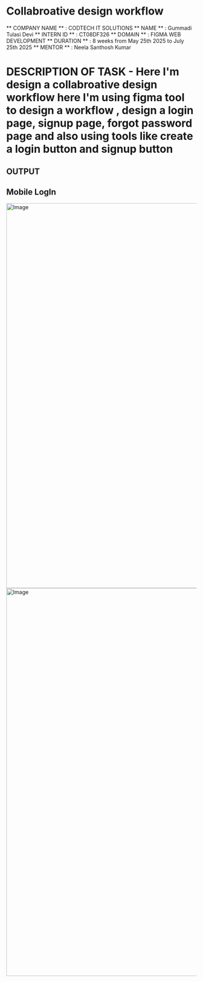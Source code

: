 # Collabroative design workflow
** COMPANY NAME ** : CODTECH IT SOLUTIONS
** NAME ** : Gummadi Tulasi Devi
** INTERN ID ** : CT08DF326
** DOMAIN ** : FIGMA WEB DEVELOPMENT
** DURATION ** : 8 weeks from May 25th 2025 to July 25th 2025
** MENTOR ** : Neela Santhosh Kumar
# DESCRIPTION OF TASK - Here I'm design a collabroative  design workflow here I'm using figma tool to design a workflow , design a login page, signup page, forgot password page and also using tools like create a login button and signup button


## OUTPUT ##
## Mobile LogIn  ##
<img width="587" height="1016" alt="Image" src="https://github.com/user-attachments/assets/5c824ebb-e276-40e1-a021-ce3f6534db82" />

<img width="1440" height="1024" alt="Image" src="https://github.com/user-attachments/assets/418c11e2-e61b-4ec9-ad88-249a9d738f90" />

